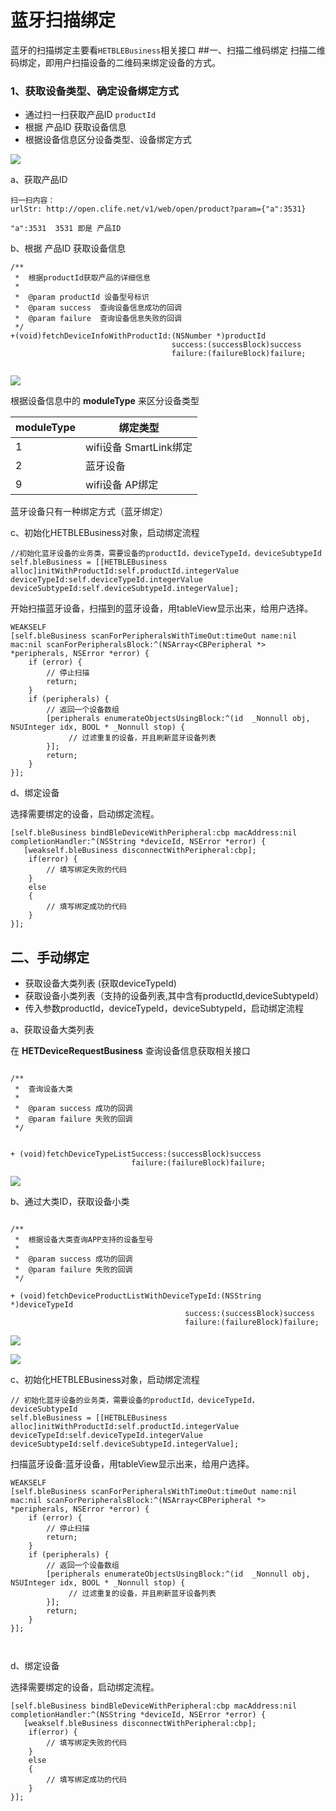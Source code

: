 # 蓝牙扫描绑定


蓝牙的扫描绑定主要看`HETBLEBusiness`相关接口
##一、扫描二维码绑定
扫描二维码绑定，即用户扫描设备的二维码来绑定设备的方式。

### 1、获取设备类型、确定设备绑定方式

* 通过扫一扫获取产品ID `productId`
* 根据 产品ID 获取设备信息
* 根据设备信息区分设备类型、设备绑定方式

![](/assets/UML_蓝牙设备绑定.jpg)


a、获取产品ID

```
扫一扫内容：
urlStr: http://open.clife.net/v1/web/open/product?param={"a":3531}

```

```
"a":3531  3531 即是 产品ID
```
b、根据 产品ID 获取设备信息

```
/**
 *  根据productId获取产品的详细信息
 *
 *  @param productId 设备型号标识
 *  @param success  查询设备信息成功的回调
 *  @param failure  查询设备信息失败的回调
 */
+(void)fetchDeviceInfoWithProductId:(NSNumber *)productId
                                    success:(successBlock)success
                                    failure:(failureBlock)failure;


```

![](/assets/产品详细信息.jpg)

根据设备信息中的 **moduleType** 来区分设备类型

   moduleType    |     绑定类型   
   ------------- |-------------
	1             |    wifi设备 SmartLink绑定
	2             |    蓝牙设备
	9             |    wifi设备 AP绑定

	
蓝牙设备只有一种绑定方式（蓝牙绑定）

c、初始化HETBLEBusiness对象，启动绑定流程

```
//初始化蓝牙设备的业务类，需要设备的productId，deviceTypeId，deviceSubtypeId
self.bleBusiness = [[HETBLEBusiness alloc]initWithProductId:self.productId.integerValue  deviceTypeId:self.deviceTypeId.integerValue deviceSubtypeId:self.deviceSubtypeId.integerValue];
```

开始扫描蓝牙设备，扫描到的蓝牙设备，用tableView显示出来，给用户选择。

```
WEAKSELF
[self.bleBusiness scanForPeripheralsWithTimeOut:timeOut name:nil mac:nil scanForPeripheralsBlock:^(NSArray<CBPeripheral *> *peripherals, NSError *error) {
    if (error) {
        // 停止扫描
        return;
    }
    if (peripherals) {
        // 返回一个设备数组
        [peripherals enumerateObjectsUsingBlock:^(id  _Nonnull obj, NSUInteger idx, BOOL * _Nonnull stop) {
             // 过滤重复的设备，并且刷新蓝牙设备列表  
        }];
        return;
    }
}];

```

d、绑定设备

选择需要绑定的设备，启动绑定流程。

```
[self.bleBusiness bindBleDeviceWithPeripheral:cbp macAddress:nil completionHandler:^(NSString *deviceId, NSError *error) {
   [weakself.bleBusiness disconnectWithPeripheral:cbp];
    if(error) {
        // 填写绑定失败的代码
    }
    else
    {
        // 填写绑定成功的代码
    }
}];
```

## 二、手动绑定

* 获取设备大类列表 (获取deviceTypeId)
* 获取设备小类列表（支持的设备列表,其中含有productId,deviceSubtypeId）
* 传入参数productId，deviceTypeId，deviceSubtypeId，启动绑定流程

a、获取设备大类列表

在 **HETDeviceRequestBusiness** 查询设备信息获取相关接口

```

/**
 *  查询设备大类
 *
 *  @param success 成功的回调
 *  @param failure 失败的回调
 */


+ (void)fetchDeviceTypeListSuccess:(successBlock)success
                           failure:(failureBlock)failure;

```

![](/assets/查询设备大类接口返回结果.jpg)


b、通过大类ID，获取设备小类

```

/**
 *  根据设备大类查询APP支持的设备型号
 *
 *  @param success 成功的回调
 *  @param failure 失败的回调
 */

+ (void)fetchDeviceProductListWithDeviceTypeId:(NSString *)deviceTypeId
                                       success:(successBlock)success
                                       failure:(failureBlock)failure;

```
	
![](/assets/根据大类获取设备支持的产品类型返回.png)

![](/assets/通过大类获取支持设备类型返回字段说明.png)

c、初始化HETBLEBusiness对象，启动绑定流程

```
// 初始化蓝牙设备的业务类，需要设备的productId，deviceTypeId，deviceSubtypeId
self.bleBusiness = [[HETBLEBusiness alloc]initWithProductId:self.productId.integerValue  deviceTypeId:self.deviceTypeId.integerValue deviceSubtypeId:self.deviceSubtypeId.integerValue];
```

扫描蓝牙设备:蓝牙设备，用tableView显示出来，给用户选择。

```
WEAKSELF
[self.bleBusiness scanForPeripheralsWithTimeOut:timeOut name:nil mac:nil scanForPeripheralsBlock:^(NSArray<CBPeripheral *> *peripherals, NSError *error) {
    if (error) {
        // 停止扫描
        return;
    }
    if (peripherals) {
        // 返回一个设备数组
        [peripherals enumerateObjectsUsingBlock:^(id  _Nonnull obj, NSUInteger idx, BOOL * _Nonnull stop) {
             // 过滤重复的设备，并且刷新蓝牙设备列表  
        }];
        return;
    }
}];



```

d、绑定设备

选择需要绑定的设备，启动绑定流程。

```
[self.bleBusiness bindBleDeviceWithPeripheral:cbp macAddress:nil completionHandler:^(NSString *deviceId, NSError *error) {
   [weakself.bleBusiness disconnectWithPeripheral:cbp];
    if(error) {
        // 填写绑定失败的代码
    }
    else
    {
        // 填写绑定成功的代码
    }
}];



```